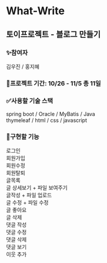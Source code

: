 # What-Write

## 토이프로젝트 - 블로그 만들기
### ✨참여자 
김우진 / 홍지혜

### 🚩프로젝트 기간: 10/26 - 11/5  총 11일

### ✅사용할 기술 스택
spring boot / Oracle / MyBatis / Java
<br>
thymeleaf / html / css / javascript
 

### 📝구현할 기능
로그인<br>
회원가입<br>
회원수정<br>
회원탈퇴<br>
글목록<br>
글 상세보기 + 파일 보여주기<br>
글작성 + 파일 업로드<br>
글 수정 + 파일 수정<br>
글 좋아요<br>
글 삭제<br>
댓글 작성<br>
댓글 수정<br>
댓글 삭제<br>
댓글 보기<br>
이웃 추가
